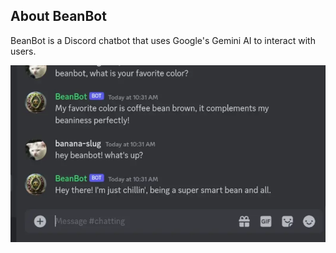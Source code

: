 ## About BeanBot

BeanBot is a Discord chatbot that uses Google's Gemini AI to interact with users.

![](images/beanbot.webp)